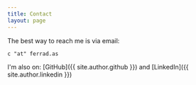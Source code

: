 ```yaml
---
title: Contact
layout: page
---
```


The best way to reach me is via email:

```
c "at" ferrad.as
```

I'm also on: [GitHub]({{ site.author.github }}) and [LinkedIn]({{ site.author.linkedin }})
